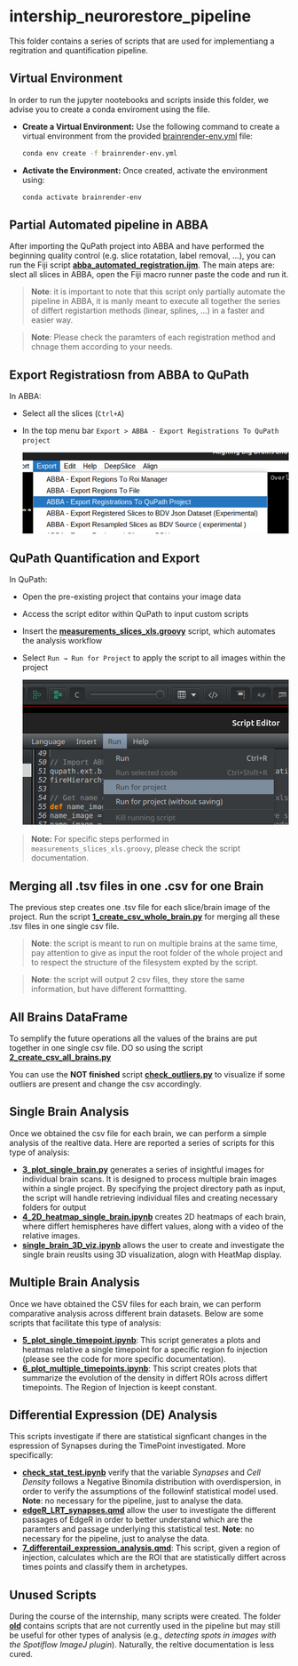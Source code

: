 # intership_neurorestore_pipeline

This folder contains a series of scripts that are used for implementiang a regitration and quantification pipeline.

## Virtual Environment
In order to run the jupyter nootebooks and scripts inside this folder, we advise you to create a conda enviroment using the []() file.

   - **Create a Virtual Environment:**
     Use the following command to create a virtual environment from the provided [brainrender-env.yml](assets/yml/brainrender-env.yml) file:
     ```bash
     conda env create -f brainrender-env.yml
     ```

   - **Activate the Environment:**
     Once created, activate the environment using:
     ```bash
     conda activate brainrender-env
     ```

## Partial Automated pipeline in ABBA
After importing the QuPath project into ABBA and have performed the beginning quality control (e.g. slice rotatation, label removal, ...), you can run the Fiji script **[abba_automated_registration.ijm](ABBA_scripts/abba_automated_registration.ijm)**. The main ateps are: slect all slices in ABBA, open  the Fiji macro runner paste the code and run it.
> **Note**:  it is important to note that this script only partially automate the pipeline in ABBA, it is manly meant to execute all together the series of differt registartion methods (linear, splines, ...) in a faster and easier way. 

> **Note**: Please check the paramters of each registration method and chnage them according to your needs.


## Export Registratiosn from ABBA to QuPath
In ABBA:
- Select all the slices (`Ctrl+A`)
- In the top menu bar `Export > ABBA - Export Registrations To QuPath project`

    ![...](assets/images/abba_export.png)

## QuPath Quantification and Export
In QuPath:
- Open the pre-existing project that contains your image data
- Access the script editor within QuPath to input custom scripts
- Insert the **[measurements_slices_xls.groovy](QuPath_scripts/measurements_slices_xls.groovy)** script, which automates the analysis workflow
- Select `Run → Run for Project` to apply the script to all images within the project

    ![...](assets/images/qupath_quantification_script.png)

> **Note:** For specific steps performed in `measurements_slices_xls.groovy`, please check the script documentation.

## Merging all .tsv files in one .csv for one Brain
The previous step creates one .tsv file for each slice/brain image of the project. 
Run the script **[1_create_csv_whole_brain.py](analysis/1_create_csv_whole_brain.py)** for merging all these .tsv files in one single csv file.

>**Note**: the script is meant to run on multiple brains at the same time, pay attention to give as input the root folder of the whole project and to respect the structure of the filesystem expted by the script.

>**Note**: the script will output 2 csv files, they store the same information, but have different formattting.

## All Brains DataFrame
To semplify the future operations all the values of the brains are put together in one single csv file. DO so using the script **[2_create_csv_all_brains.py](analysis/2_create_csv_all_brains.py)**

You can use the **NOT finished** script **[check_outliers.py](analysis/check_outliers.py)** to visualize if some outliers are present and change the csv accordingly.

## Single Brain Analysis
Once we obtained the csv file for each brain, we can perform a simple analysis of the realtive data.
Here are reported a series of scripts for this type of analysis:
- **[3_plot_single_brain.py](analysis/3_plot_single_brain.py)** generates a series of insightful images for individual brain scans. It is designed to process multiple brain images within a single project. By specifying the project directory path as input, the script will handle retrieving individual files and creating necessary folders for output
- **[4_2D_heatmap_single_brain.ipynb](analysis/4_2D_heatmap_single_brain.ipynb)** creates 2D heatmaps of each brain, where differt hemispheres have differt values, along with a video of the relative images.
- **[single_brain_3D_viz.ipynb](analysis/single_brain_3D_viz.ipynb)** allows the user to create and investigate the single brain reuslts using 3D visualization, alogn with HeatMap display.


## Multiple Brain Analysis
Once we have obtained the CSV files for each brain, we can perform comparative analysis across different brain datasets. Below are some scripts that facilitate this type of analysis:

- **[5_plot_single_timepoint.ipynb](analysis/5_plot_single_timepoint.ipynb)**: This script generates a plots and heatmas relative a single timepoint for a specific region fo injection (please see the code for more specific documentation).
- **[6_plot_multiple_timepoints.ipynb](analysis/6_plot_multiple_timepoints.ipynb)**: This script creates plots that summarize the evolution of the density in differt ROIs across differt timepoints. The Region of Injection is keept constant.


## Differential Expression (DE) Analysis
This scripts investigate if there are statistical signficant changes in the espression of Synapses during the TimePoint investigated. More specifically:

- **[check_stat_test.ipynb](analysis/7_DE_analysis/check_stat_test.ipynb)** verify that the variable *Synapses* and *Cell Density* follows a Negative Binomila distribution with overdispersion, in order to verify the assumptions of the followinf statistical model used. **Note**: no necessary for the pipeline, just to analyse the data.
- **[edgeR_LRT_synapses.qmd](analysis/7_DE_analysis/edgeR_LRT_synapses.qmd)** allow the user to investigate the different passages of EdgeR in order to better understand which are the paramters and passage underlying this statistical test. **Note**: no necessary for the pipeline, just to analyse the data.
- **[7_differentail_expression_analysis.qmd](analysis/7_DE_analysis/7_differentail_expression_analysis.qmd)**: This script, given a region of injection, calculates which are the ROI that are statistically differt across times points and classify them in archetypes.


## Unused Scripts
During the course of the internship, many scripts were created. The folder **[old](old/)** contains scripts that are not currently used in the pipeline but may still be useful for other types of analysis (e.g., _detecting spots in images with the Spotiflow ImageJ plugin_). Naturally, the reltive documentation is less cured.








